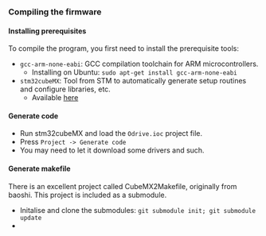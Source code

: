 
### Compiling the firmware
#### Installing prerequisites 
To compile the program, you first need to install the prerequisite tools:
* `gcc-arm-none-eabi`: GCC compilation toolchain for ARM microcontrollers.
  * Installing on Ubuntu: `sudo apt-get install gcc-arm-none-eabi`
* `stm32cubeMX`: Tool from STM to automatically generate setup routines and configure libraries, etc.
  * Available [here](http://www2.st.com/content/st_com/en/products/development-tools/software-development-tools/stm32-software-development-tools/stm32-configurators-and-code-generators/stm32cubemx.html?icmp=stm32cubemx_pron_pr-stm32cubef2_apr2014&sc=stm32cube-pr2)

#### Generate code
* Run stm32cubeMX and load the `Odrive.ioc` project file.
* Press `Project -> Generate code`
* You may need to let it download some drivers and such.

#### Generate makefile
There is an excellent project called CubeMX2Makefile, originally from baoshi. This project is included as a submodule.
* Initalise and clone the submodules: `git submodule init; git submodule update`
* 
